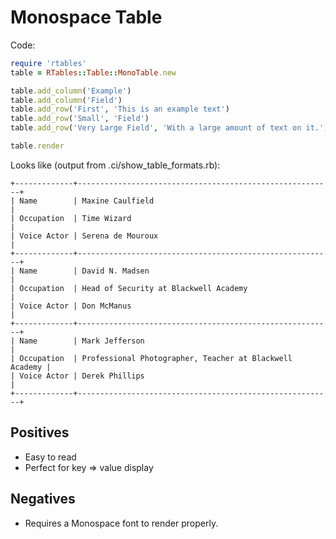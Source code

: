 # Monospace Table

Code:

```ruby
require 'rtables'
table = RTables::Table::MonoTable.new

table.add_column('Example')
table.add_column('Field')
table.add_row('First', 'This is an example text')
table.add_row('Small', 'Field')
table.add_row('Very Large Field', 'With a large amount of text on it.')

table.render
```

Looks like (output from .ci/show_table_formats.rb):
```
+-------------+---------------------------------------------------------+
| Name        | Maxine Caulfield                                        |
| Occupation  | Time Wizard                                             |
| Voice Actor | Serena de Mouroux                                       |
+-------------+---------------------------------------------------------+
| Name        | David N. Madsen                                         |
| Occupation  | Head of Security at Blackwell Academy                   |
| Voice Actor | Don McManus                                             |
+-------------+---------------------------------------------------------+
| Name        | Mark Jefferson                                          |
| Occupation  | Professional Photographer, Teacher at Blackwell Academy |
| Voice Actor | Derek Phillips                                          |
+-------------+---------------------------------------------------------+
```

## Positives

- Easy to read
- Perfect for key => value display

## Negatives

- Requires a Monospace font to render properly.
